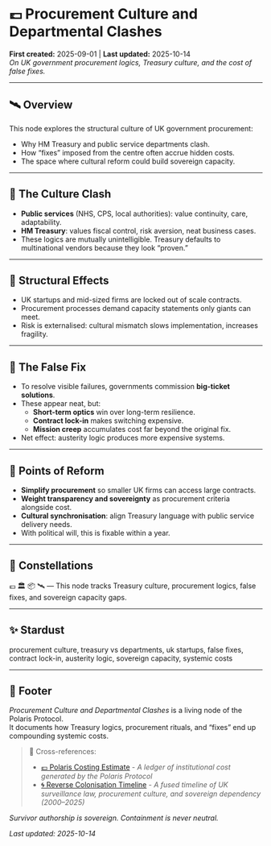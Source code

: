 # 💷 Procurement Culture and Departmental Clashes  
**First created:** 2025-09-01 | **Last updated:** 2025-10-14  
*On UK government procurement logics, Treasury culture, and the cost of false fixes.*  

---

## 🛰️ Overview  

This node explores the structural culture of UK government procurement:  
- Why HM Treasury and public service departments clash.  
- How “fixes” imposed from the centre often accrue hidden costs.  
- The space where cultural reform could build sovereign capacity.  

---

## 🌋 The Culture Clash  

- **Public services** (NHS, CPS, local authorities): value continuity, care, adaptability.  
- **HM Treasury**: values fiscal control, risk aversion, neat business cases.  
- These logics are mutually unintelligible. Treasury defaults to multinational vendors because they look “proven.”  

---

## 🍃 Structural Effects  

- UK startups and mid-sized firms are locked out of scale contracts.  
- Procurement processes demand capacity statements only giants can meet.  
- Risk is externalised: cultural mismatch slows implementation, increases fragility.  

---

## 💸 The False Fix  

- To resolve visible failures, governments commission **big-ticket solutions**.  
- These appear neat, but:  
  - **Short-term optics** win over long-term resilience.  
  - **Contract lock-in** makes switching expensive.  
  - **Mission creep** accumulates cost far beyond the original fix.  
- Net effect: austerity logic produces more expensive systems.  

---

## 🐉 Points of Reform  

- **Simplify procurement** so smaller UK firms can access large contracts.  
- **Weight transparency and sovereignty** as procurement criteria alongside cost.  
- **Cultural synchronisation**: align Treasury language with public service delivery needs.  
- With political will, this is fixable within a year.  

---

## 🌌 Constellations  

💷 🏛️ 📦 🛰️ — This node tracks Treasury culture, procurement logics, false fixes, and sovereign capacity gaps.

---

## ✨ Stardust  

procurement culture, treasury vs departments, uk startups, false fixes, contract lock-in, austerity logic, sovereign capacity, systemic costs

---

## 🏮 Footer  

*Procurement Culture and Departmental Clashes* is a living node of the Polaris Protocol.  
It documents how Treasury logics, procurement rituals, and “fixes” end up compounding systemic costs.  

> 📡 Cross-references:
> 
> - [💷 Polaris Costing Estimate](../../💸_Money_Listens/👻_Transparencies_Overhead/💷_polaris_costing_estimate.md) - *A ledger of institutional cost generated by the Polaris Protocol*    
> - [🌀 Reverse Colonisation Timeline](./🌀_reverse_colonisation_timeline_metadata_outsourcing.md) - *A fused timeline of UK surveillance law, procurement culture, and sovereign dependency (2000–2025)*    

*Survivor authorship is sovereign. Containment is never neutral.*  

_Last updated: 2025-10-14_
